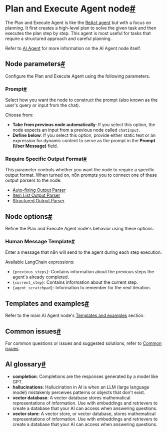 [](https://github.com/n8n-io/n8n-docs/edit/main/docs/integrations/builtin/cluster-nodes/root-nodes/n8n-nodes-langchain.agent/plan-execute-agent.md "Edit this page")

# Plan and Execute Agent node[#](#plan-and-execute-agent-node "Permanent link")

The Plan and Execute Agent is like the [ReAct agent](../react-agent/) but with a focus on planning. It first creates a high-level plan to solve the given task and then executes the plan step by step. This agent is most useful for tasks that require a structured approach and careful planning.

Refer to [AI Agent](../) for more information on the AI Agent node itself.

## Node parameters[#](#node-parameters "Permanent link")

Configure the Plan and Execute Agent using the following parameters.

### Prompt[#](#prompt "Permanent link")

Select how you want the node to construct the prompt (also known as the user's query or input from the chat).

Choose from:

*   **Take from previous node automatically**: If you select this option, the node expects an input from a previous node called `chatInput`.
*   **Define below**: If you select this option, provide either static text or an expression for dynamic content to serve as the prompt in the **Prompt (User Message)** field.

### Require Specific Output Format[#](#require-specific-output-format "Permanent link")

This parameter controls whether you want the node to require a specific output format. When turned on, n8n prompts you to connect one of these output parsers to the node:

*   [Auto-fixing Output Parser](../../../sub-nodes/n8n-nodes-langchain.outputparserautofixing/)
*   [Item List Output Parser](../../../sub-nodes/n8n-nodes-langchain.outputparseritemlist/)
*   [Structured Output Parser](../../../sub-nodes/n8n-nodes-langchain.outputparserstructured/)

## Node options[#](#node-options "Permanent link")

Refine the Plan and Execute Agent node's behavior using these options:

### Human Message Template[#](#human-message-template "Permanent link")

Enter a message that n8n will send to the agent during each step execution.

Available LangChain expressions:

*   `{previous_steps}`: Contains information about the previous steps the agent's already completed.
*   `{current_step}`: Contains information about the current step.
*   `{agent_scratchpad}`: Information to remember for the next iteration.

## Templates and examples[#](#templates-and-examples "Permanent link")

Refer to the main AI Agent node's [Templates and examples](../#templates-and-examples) section.

## Common issues[#](#common-issues "Permanent link")

For common questions or issues and suggested solutions, refer to [Common issues](../common-issues/).

## AI glossary[#](#ai-glossary "Permanent link")

*   **completion**: Completions are the responses generated by a model like GPT.
*   **hallucinations**: Hallucination in AI is when an LLM (large language model) mistakenly perceives patterns or objects that don't exist.
*   **vector database**: A vector database stores mathematical representations of information. Use with embeddings and retrievers to create a database that your AI can access when answering questions.
*   **vector store**: A vector store, or vector database, stores mathematical representations of information. Use with embeddings and retrievers to create a database that your AI can access when answering questions.